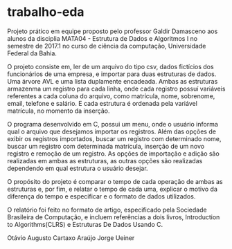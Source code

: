 # trabalho-eda
Projeto prático em equipe proposto pelo professor Galdir Damasceno aos alunos da disciplia MATA04 - Estrutura de Dados e Algoritmos I
no semestre de 2017.1 no curso de ciência da computação, Universidade Federal da Bahia.

O projeto consiste em, ler de um arquivo do tipo csv, dados fictícios dos funcionários de uma empresa, e importar para duas estruturas de dados.
Uma árvore AVL e uma lista duplamente encadeada. Ambas as estruturas armazenma um registro para cada linha, onde cada registro
possuí variáveis referentes a cada coluna do arquivo, como matrícula, nome, sobrenome, email, telefone e salário. E cada estrutura
é ordenada pela variável matrícula, no momento da inserção.

O programa desenvolvido em C, possui um menu, onde o usuário informa qual o arquivo que desejamos importar os registros. Além das
opções de exibir os registros importados, buscar um registro com determinado nome, buscar um registro com determinada matrícula,
inserção de um novo registro e remoção de um registro. As opções de importação e adição são realizadas em ambas as estruturas, as outras
opções são realizadas dependendo em qual estrutura o usuário desejar.

O propósito do projeto é comparar o tempo de cada operação de ambas as estruturas e, por fim, e relatar o tempo de cada uma,
explicar o motivo da diferença do tempo e especificar e o formato de dados utilizados.

O relatório foi feito no formato de artigo, especificado pela Sociedade Brasileira de Computação, e incluem referências a dois
livros, Introduction to Algorithms(CLRS) e Estruturas De Dados Usando C.



Otávio Augusto Cartaxo Araújo
Jorge Ueiner





